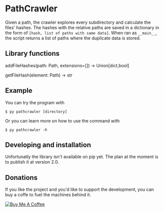# PathCrawler

Given a path, the crawler explores every subdirectory and calculate the files'
hashes.
The hashes with the relative paths are saved in a dictionary in the form of
`[hash, list of paths with same data]`.
When ran as `__main__`, the script returns a list of paths where the duplicate
data is stored.

## Library functions
addFileHashes(path: Path, extensions=[]) -> Union[dict,bool]

getFileHash(element: Path) -> str

## Example
You can try the program with

```shell
$ py pathcrawler [directory]
```

Or you can learn more on how to use the command with
```shell
$ py pathcrawler -h
```

## Developing and installation
Unfortunatly the library isn't available on pip yet.
The plan at the moment is to publish it at version 2.0.

## Donations
If you like the project and you'd like to support the development, you can
buy a coffe to fuel the machines behind it.

<a href="https://www.buymeacoffee.com/safesintesi" target="_blank"><img src="https://www.buymeacoffee.com/assets/img/custom_images/yellow_img.png" alt="Buy Me A Coffee" style="height: auto !important;width: auto !important;" ></a>
